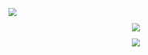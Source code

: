 ![](https://readme-typing-svg.demolab.com?font=Fira+Code&pause=250&color=E0E0E0&center=true&vCenter=true&random=true&width=480&lines=An+enthusiastic+entry-level+frontend+engineer)

<p align="center"><img src="https://skillicons.dev/icons?i=html,tailwind,js,ts" />

<p align="center"><img src="https://skillicons.dev/icons?i=vercel,github,nextjs" />

<br />
